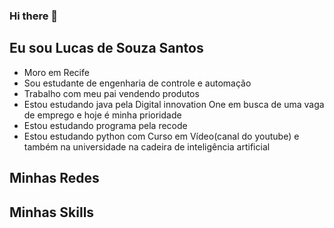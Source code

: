 ### Hi there 👋

## Eu sou Lucas de Souza Santos
* Moro em Recife
* Sou estudante de engenharia de controle e automação 
* Trabalho com meu pai vendendo produtos
* Estou estudando java pela Digital innovation One em busca de uma vaga de emprego e hoje é minha prioridade 
* Estou estudando programa pela recode
* Estou estudando python com Curso em Vídeo(canal do youtube) e também na universidade na cadeira de inteligência artificial

##  Minhas Redes

## Minhas Skills


